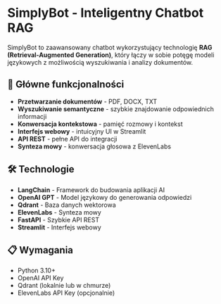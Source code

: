 # SimplyBot - Inteligentny Chatbot RAG

SimplyBot to zaawansowany chatbot wykorzystujący technologię **RAG (Retrieval-Augmented Generation)**, który łączy w sobie potęgę modeli językowych z możliwością wyszukiwania i analizy dokumentów.

## 🚀 Główne funkcjonalności

- **Przetwarzanie dokumentów** - PDF, DOCX, TXT
- **Wyszukiwanie semantyczne** - szybkie znajdowanie odpowiednich informacji
- **Konwersacja kontekstowa** - pamięć rozmowy i kontekst
- **Interfejs webowy** - intuicyjny UI w Streamlit
- **API REST** - pełne API do integracji
- **Synteza mowy** - konwersacja głosowa z ElevenLabs

## 🛠️ Technologie

- **LangChain** - Framework do budowania aplikacji AI
- **OpenAI GPT** - Model językowy do generowania odpowiedzi
- **Qdrant** - Baza danych wektorowa
- **ElevenLabs** - Synteza mowy
- **FastAPI** - Szybkie API REST
- **Streamlit** - Interfejs webowy

## 📋 Wymagania

- Python 3.10+
- OpenAI API Key
- Qdrant (lokalnie lub w chmurze)
- ElevenLabs API Key (opcjonalnie) 